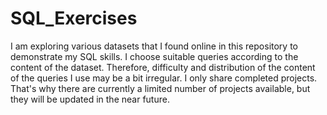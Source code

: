 # SQL_Exercises
I am exploring various datasets that I found online in this repository to demonstrate my SQL skills. I choose suitable queries according to the content of the dataset. Therefore, difficulty and distribution of the content of the queries I use may be a bit irregular. I only share completed projects. That's why there are currently a limited number of projects available, but they will be updated in the near future.
